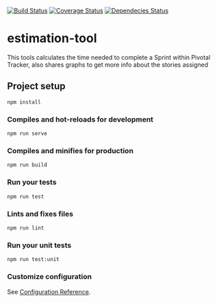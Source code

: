[![Build Status](https://travis-ci.org/tad1693/estimation-tool.svg)](https://travis-ci.org/tad1693/estimation-tool)
[![Coverage Status](https://coveralls.io/repos/github/tad1693/estimation-tool/badge.svg)](https://coveralls.io/github/tad1693/estimation-tool)
[![Dependecies Status](https://david-dm.org/tad1693/estimation-tool.svg)](https://david-dm.org/tad1693/estimation-tool)


# estimation-tool

This tools calculates the time needed to complete
a Sprint within Pivotal Tracker, also shares
graphs to get more info about the stories 
assigned

## Project setup
```
npm install
```

### Compiles and hot-reloads for development
```
npm run serve
```

### Compiles and minifies for production
```
npm run build
```

### Run your tests
```
npm run test
```

### Lints and fixes files
```
npm run lint
```

### Run your unit tests
```
npm run test:unit
```

### Customize configuration
See [Configuration Reference](https://cli.vuejs.org/config/).
